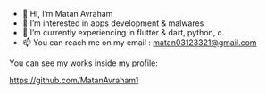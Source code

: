 - 👋 Hi, I’m Matan Avraham
- 👀 I’m interested in apps development & malwares
- 🌱 I’m currently experiencing in flutter & dart, python, c.
- 📫 You can reach me on my email : matan03123321@gmail.com


You can see my works inside my profile:

https://github.com/MatanAvraham1
